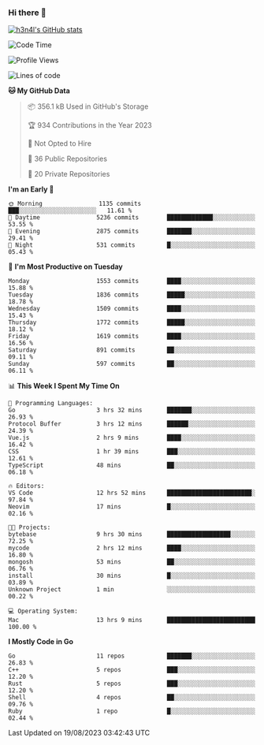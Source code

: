 ### Hi there 👋

[![h3n4l's GitHub stats](https://github-readme-stats.vercel.app/api?username=h3n4l&count_private=true&show_icons=true&theme=radical)](https://github.com/h3n4l/github-readme-stats)

<!--START_SECTION:waka-->
![Code Time](http://img.shields.io/badge/Code%20Time-1%2C504%20hrs%2029%20mins-blue)

![Profile Views](http://img.shields.io/badge/Profile%20Views-3-blue)

![Lines of code](https://img.shields.io/badge/From%20Hello%20World%20I%27ve%20Written-2.8%20million%20lines%20of%20code-blue)

**🐱 My GitHub Data** 

> 📦 356.1 kB Used in GitHub's Storage 
 > 
> 🏆 934 Contributions in the Year 2023
 > 
> 🚫 Not Opted to Hire
 > 
> 📜 36 Public Repositories 
 > 
> 🔑 20 Private Repositories 
 > 
**I'm an Early 🐤** 

```text
🌞 Morning                1135 commits        ███░░░░░░░░░░░░░░░░░░░░░░   11.61 % 
🌆 Daytime                5236 commits        █████████████░░░░░░░░░░░░   53.55 % 
🌃 Evening                2875 commits        ███████░░░░░░░░░░░░░░░░░░   29.41 % 
🌙 Night                  531 commits         █░░░░░░░░░░░░░░░░░░░░░░░░   05.43 % 
```
📅 **I'm Most Productive on Tuesday** 

```text
Monday                   1553 commits        ████░░░░░░░░░░░░░░░░░░░░░   15.88 % 
Tuesday                  1836 commits        █████░░░░░░░░░░░░░░░░░░░░   18.78 % 
Wednesday                1509 commits        ████░░░░░░░░░░░░░░░░░░░░░   15.43 % 
Thursday                 1772 commits        █████░░░░░░░░░░░░░░░░░░░░   18.12 % 
Friday                   1619 commits        ████░░░░░░░░░░░░░░░░░░░░░   16.56 % 
Saturday                 891 commits         ██░░░░░░░░░░░░░░░░░░░░░░░   09.11 % 
Sunday                   597 commits         ██░░░░░░░░░░░░░░░░░░░░░░░   06.11 % 
```


📊 **This Week I Spent My Time On** 

```text
💬 Programming Languages: 
Go                       3 hrs 32 mins       ███████░░░░░░░░░░░░░░░░░░   26.93 % 
Protocol Buffer          3 hrs 12 mins       ██████░░░░░░░░░░░░░░░░░░░   24.39 % 
Vue.js                   2 hrs 9 mins        ████░░░░░░░░░░░░░░░░░░░░░   16.42 % 
CSS                      1 hr 39 mins        ███░░░░░░░░░░░░░░░░░░░░░░   12.61 % 
TypeScript               48 mins             ██░░░░░░░░░░░░░░░░░░░░░░░   06.18 % 

🔥 Editors: 
VS Code                  12 hrs 52 mins      ████████████████████████░   97.84 % 
Neovim                   17 mins             █░░░░░░░░░░░░░░░░░░░░░░░░   02.16 % 

🐱‍💻 Projects: 
bytebase                 9 hrs 30 mins       ██████████████████░░░░░░░   72.25 % 
mycode                   2 hrs 12 mins       ████░░░░░░░░░░░░░░░░░░░░░   16.80 % 
mongosh                  53 mins             ██░░░░░░░░░░░░░░░░░░░░░░░   06.76 % 
install                  30 mins             █░░░░░░░░░░░░░░░░░░░░░░░░   03.89 % 
Unknown Project          1 min               ░░░░░░░░░░░░░░░░░░░░░░░░░   00.22 % 

💻 Operating System: 
Mac                      13 hrs 9 mins       █████████████████████████   100.00 % 
```

**I Mostly Code in Go** 

```text
Go                       11 repos            ███████░░░░░░░░░░░░░░░░░░   26.83 % 
C++                      5 repos             ███░░░░░░░░░░░░░░░░░░░░░░   12.20 % 
Rust                     5 repos             ███░░░░░░░░░░░░░░░░░░░░░░   12.20 % 
Shell                    4 repos             ██░░░░░░░░░░░░░░░░░░░░░░░   09.76 % 
Ruby                     1 repo              █░░░░░░░░░░░░░░░░░░░░░░░░   02.44 % 
```




 Last Updated on 19/08/2023 03:42:43 UTC
<!--END_SECTION:waka-->

